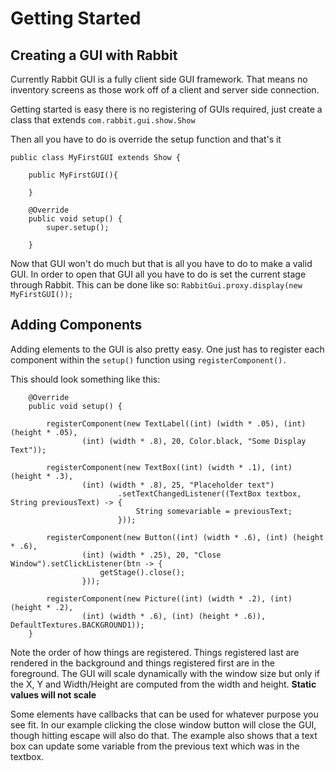 ﻿﻿Getting Started
====================

Creating a GUI with Rabbit
--------------------------

Currently Rabbit GUI is a fully client side GUI framework. That means no inventory screens as those work off of a client and server side connection.

Getting started is easy there is no registering of GUIs required, just create a class that extends `com.rabbit.gui.show.Show`

Then all you have to do is override the setup function and that's it

```
public class MyFirstGUI extends Show {

    public MyFirstGUI(){

    }

    @Override
    public void setup() {
        super.setup();

    }
```

Now that GUI won't do much but that is all you have to do to make a valid GUI. In order to open that GUI all you have to do is set the current stage through Rabbit. This can be done like so: `RabbitGui.proxy.display(new MyFirstGUI());`


Adding Components
-----------------

Adding elements to the GUI is also pretty easy. One just has to register each component within the `setup()` function using `registerComponent().`

This should look something like this:

```
    @Override
    public void setup() {

        registerComponent(new TextLabel((int) (width * .05), (int) (height * .05),
                (int) (width * .8), 20, Color.black, "Some Display Text"));

        registerComponent(new TextBox((int) (width * .1), (int) (height * .3),
                (int) (width * .8), 25, "Placeholder text")
                        .setTextChangedListener((TextBox textbox, String previousText) -> {
                            String somevariable = previousText;
                        }));

        registerComponent(new Button((int) (width * .6), (int) (height * .6),
                (int) (width * .25), 20, "Close Window").setClickListener(btn -> {
                    getStage().close();
                }));

        registerComponent(new Picture((int) (width * .2), (int) (height * .2), 
                (int) (width * .6), (int) (height * .6)), DefaultTextures.BACKGROUND1));
    }
```

Note the order of how things are registered. Things registered last are rendered in the background and things registered first are in the foreground. The GUI will scale dynamically with the window size but only if the X, Y and Width/Height are computed from the width and height. **Static values will not scale**

Some elements have callbacks that can be used for whatever purpose you see fit. In our example clicking the close window button will close the GUI, though hitting escape will also do that. The example also shows that a text box can update some variable from the previous text which was in the textbox.
